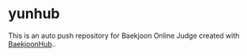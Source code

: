 # yunhub
This is an auto push repository for Baekjoon Online Judge created with [BaekjoonHub](https://github.com/BaekjoonHub/BaekjoonHub)..
